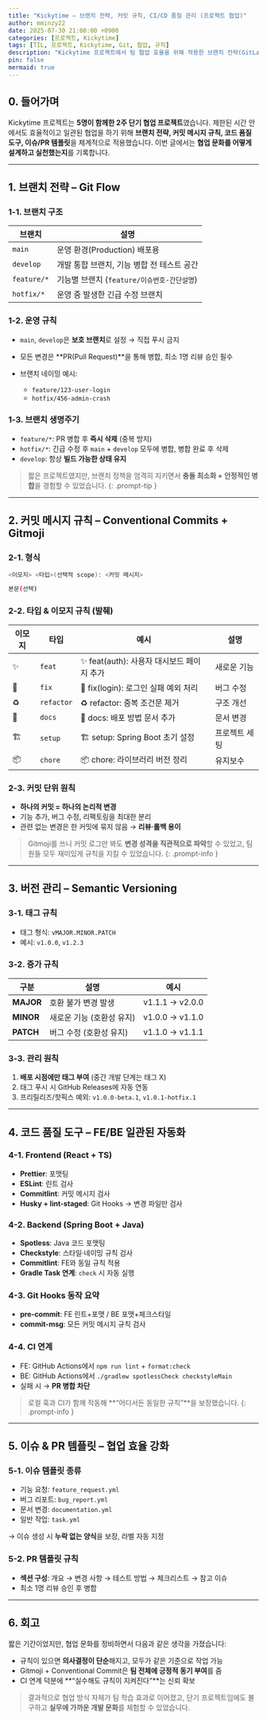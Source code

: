 ```yaml
---
title: "Kickytime – 브랜치 전략, 커밋 규칙, CI/CD 품질 관리 (프로젝트 협업)"
author: mminzy22
date: 2025-07-30 21:00:00 +0900
categories: [프로젝트, Kickytime]
tags: [TIL, 프로젝트, Kickytime, Git, 협업, 규칙]
description: "Kickytime 프로젝트에서 팀 협업 효율을 위해 적용한 브랜치 전략(GitLab Flow), 커밋 메시지 규칙, 코드 품질 자동화, 이슈·PR 템플릿 운영 경험을 정리"
pin: false
mermaid: true
---
```



## 0. 들어가며

Kickytime 프로젝트는 **5명이 함께한 2주 단기 협업 프로젝트**였습니다. 제한된 시간 안에서도 효율적이고 일관된 협업을 하기 위해 **브랜치 전략, 커밋 메시지 규칙, 코드 품질 도구, 이슈/PR 템플릿**을 체계적으로 적용했습니다. 이번 글에서는 **협업 문화를 어떻게 설계하고 실천했는지**를 기록합니다.

---

## 1. 브랜치 전략 – Git Flow

### 1-1. 브랜치 구조

| 브랜치         | 설명                            |
| ----------- | ----------------------------- |
| `main`      | 운영 환경(Production) 배포용         |
| `develop`   | 개발 통합 브랜치, 기능 병합 전 테스트 공간     |
| `feature/*` | 기능별 브랜치 (`feature/이슈번호-간단설명`) |
| `hotfix/*`  | 운영 중 발생한 긴급 수정 브랜치            |

### 1-2. 운영 규칙

* `main`, `develop`은 **보호 브랜치**로 설정 → 직접 푸시 금지
* 모든 변경은 **PR(Pull Request)**을 통해 병합, 최소 1명 리뷰 승인 필수
* 브랜치 네이밍 예시:

  * `feature/123-user-login`
  * `hotfix/456-admin-crash`

### 1-3. 브랜치 생명주기

* `feature/*`: PR 병합 후 **즉시 삭제** (중복 방지)
* `hotfix/*`: 긴급 수정 후 `main` + `develop` 모두에 병합, 병합 완료 후 삭제
* `develop`: 항상 **빌드 가능한 상태 유지**

> 짧은 프로젝트였지만, 브랜치 정책을 엄격히 지키면서 **충돌 최소화 + 안정적인 병합**을 경험할 수 있었습니다.
> {: .prompt-tip }

---

## 2. 커밋 메시지 규칙 – Conventional Commits + Gitmoji

### 2-1. 형식

```bash
<이모지> <타입>(선택적 scope): <커밋 메시지>

본문(선택)
```

### 2-2. 타입 & 이모지 규칙 (발췌)

| 이모지 | 타입         | 예시                            | 설명      |
| --- | ---------- | ----------------------------- | ------- |
| ✨   | `feat`     | ✨ feat(auth): 사용자 대시보드 페이지 추가 | 새로운 기능  |
| 🐛  | `fix`      | 🐛 fix(login): 로그인 실패 예외 처리   | 버그 수정   |
| ♻️  | `refactor` | ♻️ refactor: 중복 조건문 제거        | 구조 개선   |
| 📄  | `docs`     | 📄 docs: 배포 방법 문서 추가          | 문서 변경   |
| 🏗️ | `setup`    | 🏗️ setup: Spring Boot 초기 설정  | 프로젝트 세팅 |
| 📦  | `chore`    | 📦 chore: 라이브러리 버전 정리         | 유지보수    |

### 2-3. 커밋 단위 원칙

* **하나의 커밋 = 하나의 논리적 변경**
* 기능 추가, 버그 수정, 리팩토링을 최대한 분리
* 관련 없는 변경은 한 커밋에 묶지 않음 → **리뷰·롤백 용이**

> Gitmoji를 쓰니 커밋 로그만 봐도 **변경 성격을 직관적으로 파악**할 수 있었고, 팀원들 모두 재미있게 규칙을 지킬 수 있었습니다.
> {: .prompt-info }

---

## 3. 버전 관리 – Semantic Versioning

### 3-1. 태그 규칙

* 태그 형식: `vMAJOR.MINOR.PATCH`
* 예시: `v1.0.0`, `v1.2.3`

### 3-2. 증가 규칙

| 구분        | 설명              | 예시              |
| --------- | --------------- | --------------- |
| **MAJOR** | 호환 불가 변경 발생     | v1.1.1 → v2.0.0 |
| **MINOR** | 새로운 기능 (호환성 유지) | v1.0.0 → v1.1.0 |
| **PATCH** | 버그 수정 (호환성 유지)  | v1.1.0 → v1.1.1 |

### 3-3. 관리 원칙

1. **배포 시점에만 태그 부여** (중간 개발 단계는 태그 X)
2. 태그 푸시 시 GitHub Releases에 자동 연동
3. 프리릴리즈/핫픽스 예외: `v1.0.0-beta.1`, `v1.0.1-hotfix.1`

---

## 4. 코드 품질 도구 – FE/BE 일관된 자동화

### 4-1. Frontend (React + TS)

* **Prettier**: 포맷팅
* **ESLint**: 린트 검사
* **Commitlint**: 커밋 메시지 검사
* **Husky + lint-staged**: Git Hooks → 변경 파일만 검사

### 4-2. Backend (Spring Boot + Java)

* **Spotless**: Java 코드 포맷팅
* **Checkstyle**: 스타일·네이밍 규칙 검사
* **Commitlint**: FE와 동일 규칙 적용
* **Gradle Task 연계**: `check` 시 자동 실행

### 4-3. Git Hooks 동작 요약

* **pre-commit**: FE 린트+포맷 / BE 포맷+체크스타일
* **commit-msg**: 모든 커밋 메시지 규칙 검사

### 4-4. CI 연계

* FE: GitHub Actions에서 `npm run lint` + `format:check`
* BE: GitHub Actions에서 `./gradlew spotlessCheck checkstyleMain`
* 실패 시 → **PR 병합 차단**

> 로컬 훅과 CI가 함께 작동해 **“어디서든 동일한 규칙”**을 보장했습니다.
> {: .prompt-info }

---

## 5. 이슈 & PR 템플릿 – 협업 효율 강화

### 5-1. 이슈 템플릿 종류

* 기능 요청: `feature_request.yml`
* 버그 리포트: `bug_report.yml`
* 문서 변경: `documentation.yml`
* 일반 작업: `task.yml`

→ 이슈 생성 시 **누락 없는 양식**을 보장, 라벨 자동 지정

### 5-2. PR 템플릿 규칙

* **섹션 구성**: 개요 → 변경 사항 → 테스트 방법 → 체크리스트 → 참고 이슈
* 최소 1명 리뷰 승인 후 병합

---

## 6. 회고

짧은 기간이었지만, 협업 문화를 정비하면서 다음과 같은 생각을 가졌습니다:

* 규칙이 있으면 **의사결정이 단순**해지고, 모두가 같은 기준으로 작업 가능
* Gitmoji + Conventional Commit은 **팀 전체에 긍정적 동기 부여**를 줌
* CI 연계 덕분에 **“실수해도 규칙이 지켜진다”**는 신뢰 확보

> 결과적으로 협업 방식 자체가 팀 학습 효과로 이어졌고, 단기 프로젝트임에도 불구하고 **실무에 가까운 개발 문화**를 체험할 수 있었습니다.
